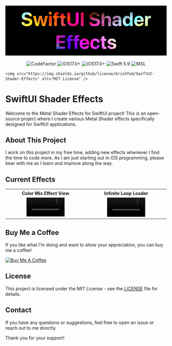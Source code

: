 ![Project Banner Image](Assets/header.png)


<p align="center">
    <img src="https://www.codefactor.io/repository/github/grishtad/swiftui-shader-effects/badge/main" alt="CodeFactor" />
    <img src="https://img.shields.io/badge/platform-iOS_17.0+-yellow.svg" alt="iOS17.0+" />
        <img src="https://img.shields.io/badge/platform-iPadOS_17.0+-yellow.svg" alt="iOS17.0+" />
    <img src="https://img.shields.io/badge/language-Swift_5.9-orange.svg" alt="Swift 5.9" />
        <img src="https://img.shields.io/badge/language-MSL-orange.svg" alt="MSL" />
  
    <img src="https://img.shields.io/github/license/GrishTad/SwiftUI-Shader-Effects" alt="MIT License" />

</p>


# SwiftUI Shader Effects

Welcome to the Metal Shader Effects for SwiftUI project! This is an open-source project where I create various Metal Shader effects specifically designed for SwiftUI applications. 

## About This Project

I work on this project in my free time, adding new effects whenever I find the time to code more. As I am just starting out in iOS programming, please bear with me as I learn and improve along the way.

## Current Effects

<table>
  <tr>
    <th>Color Mix Effect View</th>
    <th>Infinite Loop Loader</th>
  </tr>
  <tr>
    <td>
      <div align="center">
        <video src="https://github.com/GrishTad/ShaderEffects/assets/29206404/04f23715-cdb6-4cb5-ae85-0fe2fe7561f5" width="50%" autoplay muted loop></video>
      </div>
    </td>
    <td>
      <div align="center">
        <video src="https://github.com/GrishTad/SwiftUI-Shader-Effects/assets/29206404/1e199105-f333-4eb9-b307-52e9e24ee41d" width="50%" autoplay muted loop></video>
      </div>
    </td>
  </tr>
</table>

## Buy Me a Coffee

If you like what I’m doing and want to show your appreciation, you can buy me a coffee!

[![Buy Me A Coffee](https://www.buymeacoffee.com/assets/img/custom_images/orange_img.png)](https://buymeacoffee.com/grishtad)

## License

This project is licensed under the MIT License - see the [LICENSE](LICENSE) file for details.

## Contact

If you have any questions or suggestions, feel free to open an issue or reach out to me directly.

Thank you for your support!
